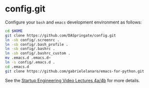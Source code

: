 config.git
============
Configure your `bash` and `emacs` development environment as follows:

```sh
cd $HOME
git clone https://github.com/DASpringate/config.git
ln -sb config/.screenrc .
ln -sb config/.bash_profile .
ln -sb config/.bashrc .
ln -sb config/.bashrc_custom .
mv .emacs.d .emacs.d~
ln -s config/.emacs.d .
cd .emacs.d
git clone https://github.com/gabrielelanaro/emacs-for-python.git
```

See the
[Startup Engineering Video Lectures 4a/4b](https://class.coursera.org/startup-001/lecture/index)
for more details.
